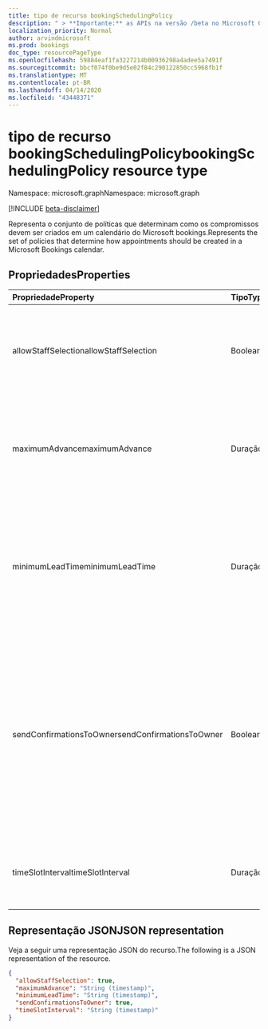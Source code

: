 ```yaml
---
title: tipo de recurso bookingSchedulingPolicy
description: " > **Importante:** as APIs na versão /beta no Microsoft Graph estão em visualização e sujeitas a alterações. Não há suporte para o uso dessas APIs em aplicativos de produção."
localization_priority: Normal
author: arvindmicrosoft
ms.prod: bookings
doc_type: resourcePageType
ms.openlocfilehash: 59884eaf1fa3227214b00936298a4adee5a7491f
ms.sourcegitcommit: bbcf074f0be9d5e02f84c290122850cc5968fb1f
ms.translationtype: MT
ms.contentlocale: pt-BR
ms.lasthandoff: 04/14/2020
ms.locfileid: "43448371"
---
```

# <a name="bookingschedulingpolicy-resource-type"></a><span data-ttu-id="d64c4-104">tipo de recurso bookingSchedulingPolicy</span><span class="sxs-lookup"><span data-stu-id="d64c4-104">bookingSchedulingPolicy resource type</span></span>

<span data-ttu-id="d64c4-105">Namespace: microsoft.graph</span><span class="sxs-lookup"><span data-stu-id="d64c4-105">Namespace: microsoft.graph</span></span>

 [!INCLUDE [beta-disclaimer](../../includes/beta-disclaimer.md)]
 
<span data-ttu-id="d64c4-106">Representa o conjunto de políticas que determinam como os compromissos devem ser criados em um calendário do Microsoft bookings.</span><span class="sxs-lookup"><span data-stu-id="d64c4-106">Represents the set of policies that determine how appointments should be created in a Microsoft Bookings calendar.</span></span>

## <a name="properties"></a><span data-ttu-id="d64c4-107">Propriedades</span><span class="sxs-lookup"><span data-stu-id="d64c4-107">Properties</span></span>
| <span data-ttu-id="d64c4-108">Propriedade</span><span class="sxs-lookup"><span data-stu-id="d64c4-108">Property</span></span>     | <span data-ttu-id="d64c4-109">Tipo</span><span class="sxs-lookup"><span data-stu-id="d64c4-109">Type</span></span>   |<span data-ttu-id="d64c4-110">Descrição</span><span class="sxs-lookup"><span data-stu-id="d64c4-110">Description</span></span>|
|:---------------|:--------|:----------|
|<span data-ttu-id="d64c4-111">allowStaffSelection</span><span class="sxs-lookup"><span data-stu-id="d64c4-111">allowStaffSelection</span></span>|<span data-ttu-id="d64c4-112">Boolean</span><span class="sxs-lookup"><span data-stu-id="d64c4-112">Boolean</span></span>|<span data-ttu-id="d64c4-113">True se para permitir que os clientes escolham uma pessoa específica para a reserva.</span><span class="sxs-lookup"><span data-stu-id="d64c4-113">True if to allow customers to choose a specific person for the booking.</span></span>|
|<span data-ttu-id="d64c4-114">maximumAdvance</span><span class="sxs-lookup"><span data-stu-id="d64c4-114">maximumAdvance</span></span>|<span data-ttu-id="d64c4-115">Duração</span><span class="sxs-lookup"><span data-stu-id="d64c4-115">Duration</span></span>|<span data-ttu-id="d64c4-116">Número máximo de dias de antecedência que uma reserva pode ser feita.</span><span class="sxs-lookup"><span data-stu-id="d64c4-116">Maximum number of days in advance that a booking can be made.</span></span> <span data-ttu-id="d64c4-117">Ele segue o formato [ISO 8601](https://www.iso.org/iso-8601-date-and-time-format.html) .</span><span class="sxs-lookup"><span data-stu-id="d64c4-117">It follows the [ISO 8601](https://www.iso.org/iso-8601-date-and-time-format.html) format.</span></span>|
|<span data-ttu-id="d64c4-118">minimumLeadTime</span><span class="sxs-lookup"><span data-stu-id="d64c4-118">minimumLeadTime</span></span>|<span data-ttu-id="d64c4-119">Duração</span><span class="sxs-lookup"><span data-stu-id="d64c4-119">Duration</span></span>|<span data-ttu-id="d64c4-120">A quantidade mínima de tempo antes da qual as reservas e os cancelamentos devem ser feitos.</span><span class="sxs-lookup"><span data-stu-id="d64c4-120">The minimum amount of time before which bookings and cancellations must be made.</span></span> <span data-ttu-id="d64c4-121">Ele segue o formato [ISO 8601](https://www.iso.org/iso-8601-date-and-time-format.html) .</span><span class="sxs-lookup"><span data-stu-id="d64c4-121">It follows the [ISO 8601](https://www.iso.org/iso-8601-date-and-time-format.html) format.</span></span>|
|<span data-ttu-id="d64c4-122">sendConfirmationsToOwner</span><span class="sxs-lookup"><span data-stu-id="d64c4-122">sendConfirmationsToOwner</span></span>|<span data-ttu-id="d64c4-123">Boolean</span><span class="sxs-lookup"><span data-stu-id="d64c4-123">Boolean</span></span>| <span data-ttu-id="d64c4-124">True para notificar a empresa por email quando uma reserva é criada ou alterada.</span><span class="sxs-lookup"><span data-stu-id="d64c4-124">True to notify the business via email when a booking is created or changed.</span></span> <span data-ttu-id="d64c4-125">Use o endereço de email especificado na propriedade **email** da entidade **bookingBusiness** para a empresa.</span><span class="sxs-lookup"><span data-stu-id="d64c4-125">Use the email address specified in the **email** property of the **bookingBusiness** entity for the business.</span></span> |
|<span data-ttu-id="d64c4-126">timeSlotInterval</span><span class="sxs-lookup"><span data-stu-id="d64c4-126">timeSlotInterval</span></span>|<span data-ttu-id="d64c4-127">Duração</span><span class="sxs-lookup"><span data-stu-id="d64c4-127">Duration</span></span>|<span data-ttu-id="d64c4-128">Duração de cada intervalo de tempo, indicado no formato [ISO 8601](https://www.iso.org/iso-8601-date-and-time-format.html) .</span><span class="sxs-lookup"><span data-stu-id="d64c4-128">Duration of each time slot, denoted in [ISO 8601](https://www.iso.org/iso-8601-date-and-time-format.html) format.</span></span>|

## <a name="json-representation"></a><span data-ttu-id="d64c4-129">Representação JSON</span><span class="sxs-lookup"><span data-stu-id="d64c4-129">JSON representation</span></span>

<span data-ttu-id="d64c4-130">Veja a seguir uma representação JSON do recurso.</span><span class="sxs-lookup"><span data-stu-id="d64c4-130">The following is a JSON representation of the resource.</span></span>

<!-- {
  "blockType": "resource",
  "optionalProperties": [

  ],
  "@odata.type": "microsoft.graph.bookingSchedulingPolicy"
}-->

```json
{
  "allowStaffSelection": true,
  "maximumAdvance": "String (timestamp)",
  "minimumLeadTime": "String (timestamp)",
  "sendConfirmationsToOwner": true,
  "timeSlotInterval": "String (timestamp)"
}

```

<!-- uuid: 8fcb5dbc-d5aa-4681-8e31-b001d5168d79
2015-10-25 14:57:30 UTC -->
<!--
{
  "type": "#page.annotation",
  "description": "bookingSchedulingPolicy resource",
  "keywords": "",
  "section": "documentation",
  "tocPath": "",
  "suppressions": []
}
-->
